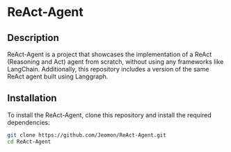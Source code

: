 # ReAct-Agent

## Description
ReAct-Agent is a project that showcases the implementation of a ReAct (Reasoning and Act) agent from scratch, without using any frameworks like LangChain. Additionally, this repository includes a version of the same ReAct agent built using Langgraph.

## Installation
To install the ReAct-Agent, clone this repository and install the required dependencies:
```bash
git clone https://github.com/Jeomon/ReAct-Agent.git
cd ReAct-Agent
